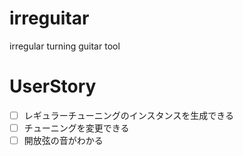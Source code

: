 # irreguitar
irregular turning guitar tool

# UserStory

- [ ] レギュラーチューニングのインスタンスを生成できる
- [ ] チューニングを変更できる
- [ ] 開放弦の音がわかる